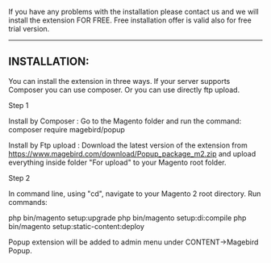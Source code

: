If you have any problems with the installation please contact us and we will install the extension FOR FREE. Free installation offer is valid also for free trial version.

---------------------------------------
INSTALLATION:
---------------------------------------

You can install the extension in three ways. If your server supports Composer you can use composer. Or you can use directly ftp upload.

Step 1

Install by Composer :
Go to the Magento folder and run the command: composer require magebird/popup
 

Install by Ftp upload :
Download the latest version of the extension from https://www.magebird.com/download/Popup_package_m2.zip and upload everything inside folder "For upload" to your Magento root folder.

Step 2

In command line, using "cd", navigate to your Magento 2 root directory. Run commands:

php bin/magento setup:upgrade
php bin/magento setup:di:compile
php bin/magento setup:static-content:deploy

Popup extension will be added to admin menu under CONTENT->Magebird Popup. 

